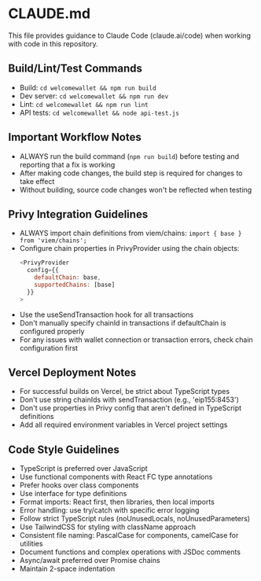 # CLAUDE.md

This file provides guidance to Claude Code (claude.ai/code) when working with code in this repository.

## Build/Lint/Test Commands
- Build: `cd welcomewallet && npm run build`
- Dev server: `cd welcomewallet && npm run dev`
- Lint: `cd welcomewallet && npm run lint`
- API tests: `cd welcomewallet && node api-test.js`

## Important Workflow Notes
- ALWAYS run the build command (`npm run build`) before testing and reporting that a fix is working
- After making code changes, the build step is required for changes to take effect
- Without building, source code changes won't be reflected when testing

## Privy Integration Guidelines
- ALWAYS import chain definitions from viem/chains: `import { base } from 'viem/chains';`
- Configure chain properties in PrivyProvider using the chain objects:
  ```javascript
  <PrivyProvider
    config={{
      defaultChain: base,
      supportedChains: [base]
    }}
  >
  ```
- Use the useSendTransaction hook for all transactions
- Don't manually specify chainId in transactions if defaultChain is configured properly
- For any issues with wallet connection or transaction errors, check chain configuration first

## Vercel Deployment Notes
- For successful builds on Vercel, be strict about TypeScript types
- Don't use string chainIds with sendTransaction (e.g., 'eip155:8453')
- Don't use properties in Privy config that aren't defined in TypeScript definitions
- Add all required environment variables in Vercel project settings

## Code Style Guidelines
- TypeScript is preferred over JavaScript
- Use functional components with React FC type annotations
- Prefer hooks over class components
- Use interface for type definitions
- Format imports: React first, then libraries, then local imports
- Error handling: use try/catch with specific error logging
- Follow strict TypeScript rules (noUnusedLocals, noUnusedParameters)
- Use TailwindCSS for styling with className approach
- Consistent file naming: PascalCase for components, camelCase for utilities
- Document functions and complex operations with JSDoc comments
- Async/await preferred over Promise chains
- Maintain 2-space indentation